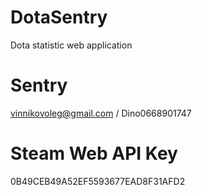 # DotaSentry
Dota statistic web application



# Sentry
vinnikovoleg@gmail.com / Dino0668901747

# Steam Web API Key
0B49CEB49A52EF5593677EAD8F31AFD2

